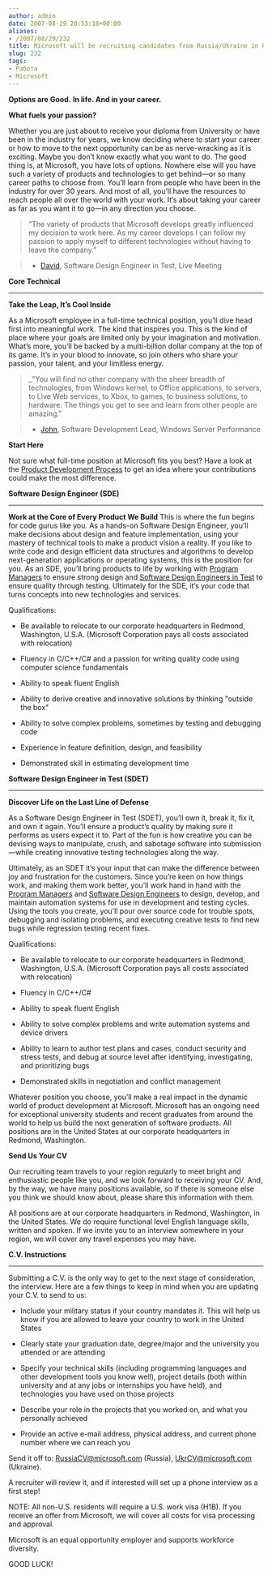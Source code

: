 ```yaml
---
author: admin
date: 2007-08-29 20:53:18+00:00
aliases:
- /2007/08/29/232
title: Microsoft will be recruiting candidates from Russia/Ukraine in October
slug: 232
tags:
- Работа
- Microsoft
---
```


**Options are Good.**
**In life. And in your career.**

**What fuels your passion?**

Whether you are just about to receive your diploma from University or have been in the industry for years, we know deciding where to start your career or how to move to the next opportunity can be as nerve-wracking as it is exciting. Maybe you don’t know exactly what you want to do. The good thing is, at Microsoft, you have lots of options. Nowhere else will you have such a variety of products and technologies to get behind—or so many career paths to choose from. You’ll learn from people who have been in the industry for over 30 years. And most of all, you’ll have the resources to reach people all over the world with your work. It’s about taking your career as far as you want it to go—in any direction you choose. 

<!--more-->

> “The variety of products that Microsoft develops greatly influenced my decision to work here. As my career develops I can follow my passion to apply myself to different technologies without having to leave the company.”

> - [David](http://www.microsoft.com/college/meet_david.mspx), Software Design Engineer in Test, Live Meeting

**Core Technical**

* * *

**Take the Leap, It’s Cool Inside**

As a Microsoft employee in a full-time technical position, you’ll dive head first into meaningful work. The kind that inspires you. This is the kind of place where your goals are limited only by your imagination and motivation. What’s more, you’ll be backed by a multi-billion dollar company at the top of its game. It’s in your blood to innovate, so join others who share your passion, your talent, and your limitless energy.

>_"You will find no other company with the sheer breadth of technologies, from Windows kernel, to Office applications, to servers, to Live Web services, to Xbox, to games, to business solutions, to hardware. The things you get to see and learn from other people are amazing."

> - [John](http://www.microsoft.com/college/meet_john.mspx), Software Development Lead, Windows Server Performance

**Start Here**

Not sure what full-time position at Microsoft fits you best? Have a look at the [Product Development Process](http://www.microsoft.com/college/fyp_prodcycle.aspx) to get an idea where your contributions could make the most difference. 

**Software Design Engineer (SDE)**

* * *

**Work at the Core of Every Product We Build**
This is where the fun begins for code gurus like you. As a hands-on Software Design Engineer, you’ll make decisions about design and feature implementation, using your mastery of technical tools to make a product vision a reality. If you like to write code and design efficient data structures and algorithms to develop next-generation applications or operating systems, this is the position for you. As an SDE, you’ll bring products to life by working with [Program Managers](http://www.microsoft.com/college/ft_pm.mspx) to ensure strong design and [Software Design Engineers in Test](http://www.microsoft.com/college/ft_softdesengtest.mspx) to ensure quality through testing. Ultimately for the SDE, it’s your code that turns concepts into new technologies and services. 

Qualifications:

  * Be available to relocate to our corporate headquarters in Redmond, Washington, U.S.A. (Microsoft Corporation pays all costs associated with relocation)

  * Fluency in C/C++/C# and a passion for writing quality code using computer science fundamentals

  * Ability to speak fluent English

  * Ability to derive creative and innovative solutions by thinking "outside the box"

  * Ability to solve complex problems, sometimes by testing and debugging code

  * Experience in feature definition, design, and feasibility

  * Demonstrated skill in estimating development time

**Software Design Engineer in Test (SDET)**

* * *

**Discover Life on the Last Line of Defense**

As a Software Design Engineer in Test (SDET), you’ll own it, break it, fix it, and own it again. You’ll ensure a product’s quality by making sure it performs as users expect it to. Part of the fun is how creative you can be devising ways to manipulate, crush, and sabotage software into submission—while creating innovative testing technologies along the way. 

Ultimately, as an SDET it’s your input that can make the difference between joy and frustration for the customers. Since you’re keen on how things work, and making them work better, you’ll work hand in hand with the [Program Managers](http://www.microsoft.com/college/ft_pm.mspx) and [Software Design Engineers](http://www.microsoft.com/college/ft_softdeseng.mspx) to design, develop, and maintain automation systems for use in development and testing cycles. Using the tools you create, you’ll pour over source code for trouble spots, debugging and isolating problems, and executing creative tests to find new bugs while regression testing recent fixes. 

Qualifications:

  * Be available to relocate to our corporate headquarters in Redmond, Washington, U.S.A. (Microsoft Corporation pays all costs associated with relocation)

  * Fluency in C/C++/C# 

  * Ability to speak fluent English

  * Ability to solve complex problems and write automation systems and device drivers

  * Ability to learn to author test plans and cases, conduct security and stress tests, and debug at source level after identifying, investigating, and prioritizing bugs

  * Demonstrated skills in negotiation and conflict management

Whatever position you choose, you’ll make a real impact in the dynamic world of product development at Microsoft. Microsoft has an ongoing need for exceptional university students and recent graduates from around the world to help us build the next generation of software products. All positions are in the United States at our corporate headquarters in Redmond, Washington.

**Send Us Your CV**

Our recruiting team travels to your region regularly to meet bright and enthusiastic people like you, and we look forward to receiving your CV. And, by the way, we have many positions available, so if there is someone else you think we should know about, please share this information with them.

All positions are at our corporate headquarters in Redmond, Washington, in the United States. We do require functional level English language skills, written and spoken. If we invite you to an interview somewhere in your region, we will cover any travel expenses you may have.

**C.V. Instructions**

* * *

Submitting a C.V. is the only way to get to the next stage of consideration, the interview. Here are a few things to keep in mind when you are updating your C.V. to send to us:

  * Include your military status if your country mandates it. This will help us know if you are allowed to leave your country to work in the United States

  * Clearly state your graduation date, degree/major and the university you attended or are attending

  * Specify your technical skills (including programming languages and other development tools you know well), project details (both within university and at any jobs or internships you have held), and technologies you have used on those projects

  * Describe your role in the projects that you worked on, and what you personally achieved

  * Provide an active e-mail address, physical address, and current phone number where we can reach you

Send it off to: [RussiaCV@microsoft.com](mailto:RussiaCV@microsoft.com) (Russia), [UkrCV@microsoft.com](mailto:UkrCV@microsoft.com) (Ukraine).

A recruiter will review it, and if interested will set up a phone interview as a first step!

NOTE: All non-U.S. residents will require a U.S. work visa (H1B). If you receive an offer from Microsoft, we will cover all costs for visa processing and approval.

Microsoft is an equal opportunity employer and supports workforce diversity.

GOOD LUCK!
